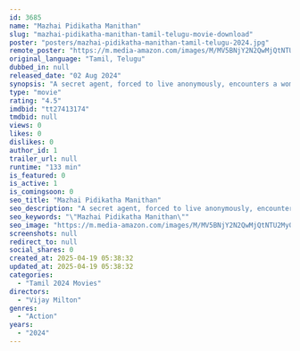 ```yaml
---
id: 3685
name: "Mazhai Pidikatha Manithan"
slug: "mazhai-pidikatha-manithan-tamil-telugu-movie-download"
poster: "posters/mazhai-pidikatha-manithan-tamil-telugu-2024.jpg"
remote_poster: "https://m.media-amazon.com/images/M/MV5BNjY2N2QwMjQtNTU2My00OTAzLWE5OTktMDg3ZWQyNmM1MzhhXkEyXkFqcGc@._V1_SX300.jpg"
original_language: "Tamil, Telugu"
dubbed_in: null
released_date: "02 Aug 2024"
synopsis: "A secret agent, forced to live anonymously, encounters a woman in debt. Against his detached lifestyle, he befriends her while rescuing a pup, sparking a journey to help with her financial troubles."
type: "movie"
rating: "4.5"
imdbid: "tt27413174"
tmdbid: null
views: 0
likes: 0
dislikes: 0
author_id: 1
trailer_url: null
runtime: "133 min"
is_featured: 0
is_active: 1
is_comingsoon: 0
seo_title: "Mazhai Pidikatha Manithan"
seo_description: "A secret agent, forced to live anonymously, encounters a woman in debt. Against his detached lifestyle, he befriends her while rescuing a pup, sparking a journey to help with her financial troubles."
seo_keywords: "\"Mazhai Pidikatha Manithan\""
seo_image: "https://m.media-amazon.com/images/M/MV5BNjY2N2QwMjQtNTU2My00OTAzLWE5OTktMDg3ZWQyNmM1MzhhXkEyXkFqcGc@._V1_SX300.jpg"
screenshots: null
redirect_to: null
social_shares: 0
created_at: 2025-04-19 05:38:32
updated_at: 2025-04-19 05:38:32
categories:
  - "Tamil 2024 Movies"
directors:
  - "Vijay Milton"
genres:
  - "Action"
years:
  - "2024"
---
```

